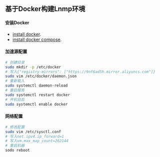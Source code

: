## 基于Docker构建Lnmp环境

#### 安装Docker 

- [install docker](https://docs.docker.com/install/linux/docker-ce/centos).
- [install docker compose](https://docs.docker.com/compose/install).

#### 加速源配置

```bash
# 创建目录
sudo mkdir -p /etc/docker
# 写入{"registry-mirrors": ["https://9nf6ad5h.mirror.aliyuncs.com"]}
sudo vim /etc/docker/daemon.json
# 重新载入
sudo systemctl daemon-reload
# 重启服务
sudo systemctl restart docker
# 开机自启
sudo systemctl enable docker
```

#### 网络配置
```bash
# 修改配置
sudo vim /etc/sysctl.conf
# 写入net.ipv4.ip_forward=1
# 写入vm.max_map_count=262144
# 重启机器
sodo reboot
```